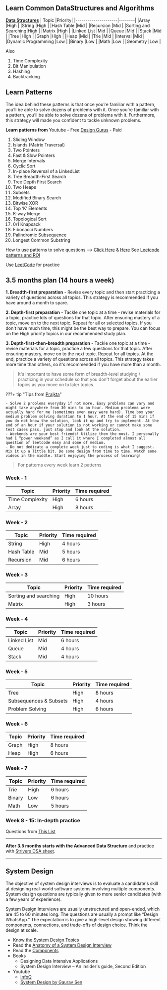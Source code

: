 ## Learn Common DataStructures and Algorithms

[**Data Structures**](https://www.techinterviewhandbook.org/algorithms/study-cheatsheet/#study-guides-list)
| Topic               |Priority|
|---------------------|--------|
|Array                |High    |
|String               |High    |
|Hash Table           |Mid     |
|Recursion            |Mid     |
|Sorting and Searching|High    |
|Matrix               |High    |
|Linked List          |Mid     |
|Queue                |Mid     |
|Stack                |Mid     |
|Tree                 |High    |
|Graph                |High    |
|Heap                 |Mid     |
|Trie                 |Mid     |
|Interval             |Mid     |
|Dynamic Programming  |Low     |
|Binary               |Low     |
|Math                 |Low     |
|Geometry             |Low     |

Also
1. Time Complexity
2. Bit Manipulation 
3. Hashing
4. Backtracking

## Learn Patterns

The idea behind these patterns is that once you’re familiar with a pattern, you’ll be able to solve dozens of problems with it. Once you’re familiar with a pattern, you’ll be able to solve dozens of problems with it. Furthermore, this strategy will made you confident to tackle unknown problems.

**Learn patterns from**
Youtube - Free
[Design Gurus](https://www.designgurus.io/course/grokking-the-coding-interview) - Paid

1.  Sliding Window
2.  Islands (Matrix Traversal)
3.  Two Pointers
4.  Fast & Slow Pointers
5.  Merge Intervals
6.  Cyclic Sort
7.  In-place Reversal of a LinkedList
8.  Tree Breadth-First Search
9.  Tree Depth First Search
10.  Two Heaps
11.  Subsets
12.  Modified Binary Search
13.  Bitwise XOR
14.  Top ‘K’ Elements
15.  K-way Merge
16.  Topological Sort
17.  0/1 Knapsack
18.  Fibonacci Numbers
19.  Palindromic Subsequence
20.  Longest Common Substring

How to use patterns to solve questions --> [Click Here](https://interviewnoodle.com/the-ultimate-strategy-to-preparing-for-the-coding-interview-ee9f7eb439f3) & [Here](https://www.designgurus.io/blog/top-lc-patterns)
See [Leetcode patterns and ROI](https://www.designgurus.io/blog/top-lc-patterns)


Use [LeetCode](https://leetcode.com/problemset/all/) for practice


## 3.5 months plan (14 hours a week)

**1. Breadth-first preparation** - Revise every topic and then start practicing a variety of questions across all topics. This strategy is recommended if you have around a month to spare.

**2. Depth-first preparation** - Tackle one topic at a time - revise materials for a topic, practice lots of questions for that topic. After ensuring mastery of a topic, move on to the next topic. Repeat for all or selected topics. If you don't have much time, this might be the best way to prepare. You can focus on the High priority topics in our recommended study plan.

**3. Depth-first-then-breadth preparation** - Tackle one topic at a time - revise materials for a topic, practice a few questions for that topic. After ensuring mastery, move on to the next topic. Repeat for all topics. At the end, practice a variety of questions across all topics. This strategy takes more time than others, so it's recommended if you have more than a month.

> It's important to have some form of breadth-level studying / practicing in your schedule so that you don't forget about the earlier topics as you move on to later topics.

???+ tip "Tips from [Prajkta](https://medium.com/@praajaktaa/how-i-got-into-google-161c97913b8b)"

	- Solve 2 problems everyday if not more. Easy problems can vary and might take anywhere from 30 mins to an hour. Medium problems were actually hard for me (sometimes even easy were hard). Time box your medium problem solving duration to 1 hour. At the end of 15 mins if you do not know the solution, look it up and try to implement. At the end of an hour if your solution is not working or cannot make some test cases pass, just stop and look at the solution.
	- Weekends are your best friends! Utilize them the most. I personally had 1 “power weekend” as I call it where I completed almost all question of leetcode easy and some of medium.
	- Do not dedicate a complete week just to coding is what I suggest. Mix it up a little bit. Do some design from time to time. Watch some videos in the middle. Start enjoying the process of learning!

> For patterns every week learn 2 patterns

### Week - 1
| Topic | Priority | Time required |
|----|----|----|
| Time Complexity | High | 6 hours |
| Array | High | 8 hours |

### Week - 2
| Topic | Priority | Time required |
|----|----|----|
| String | High | 4 hours |
| Hash Table | Mid | 5 hours |
| Recursion | Mid | 6 hours |

### Week - 3
| Topic | Priority | Time required |
|----|----|----|
| Sorting and searching | High | 10 hours |
| Matrix | High | 3 hours |

### Week - 4
| Topic | Priority | Time required |
|----|----|----|
| Linked List | Mid | 6 hours |
| Queue | Mid | 4 hours |
| Stack | Mid | 4 hours |

### Week - 5
| Topic | Priority | Time required |
|----|----|----|
| Tree | High | 8 hours |
| Subsequences & Subsets | High | 4 hours |
| Problem Solving | High | 6 hours |

### Week - 6
| Topic | Priority | Time required |
|----|----|----|
| Graph | High | 8 hours |
| Heap | High | 6 hours |

### Week - 7
| Topic | Priority | Time required |
|----|----|----|
| Trie | High | 6 hours |
| Binary | Low | 6 hours |
| Math | Low | 5 hours |

### Week 8 - 15: In-depth practice

Questions from [This List](https://www.techinterviewhandbook.org/coding-interview-study-plan/#week-5---12-in-depth-practice)


---
**After 3.5 months starts with the Advanced Data Structure** and practice with [Strivers DSA sheet](https://takeuforward.org/interviews/strivers-sde-sheet-top-coding-interview-problems/).

----


## System Design

The objective of system design interviews is to evaluate a candidate's skill at designing real-world software systems involving multiple components. System design questions are typically given to more senior candidates (with a few years of experience).

System Design Interviews are usually unstructured and open-ended, which are 45 to 60 minutes long. The questions are usually a prompt like “Design WhatsApp.” The expectation is to give a high-level design showing different components, connections, and trade-offs of design choice. Think the design at scale.

- [Know the System Design Topics](https://github.com/donnemartin/system-design-primer)
- Read the [Anatomy of a System Design Interview](https://hackernoon.com/anatomy-of-a-system-design-interview-4cb57d75a53f)
- Read the [Components](https://medium.com/geekculture/cracking-the-system-design-interview-theory-basics-c57f5326181b)
- Books 
	- Designing Data Intensive Applications
	- System Design Interview – An insider's guide, Second Edition
- Youtube
	- [InfoQ](https://www.youtube.com/@infoq)
	- [System Design by Gaurav Sen](https://www.youtube.com/watch?v=07jkn4jUtso&list=PLMCXHnjXnTnvo6alSjVkgxV-VH6EPyvoX)


